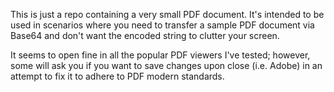 This is just a repo containing a very small PDF document. It's intended to be used in scenarios where you need to transfer a sample PDF document via Base64 and don't want the encoded string to clutter your screen.

It seems to open fine in all the popular PDF viewers I've tested; however, some will ask you if you want to save changes upon close (i.e. Adobe) in an attempt to fix it to adhere to PDF modern standards.
